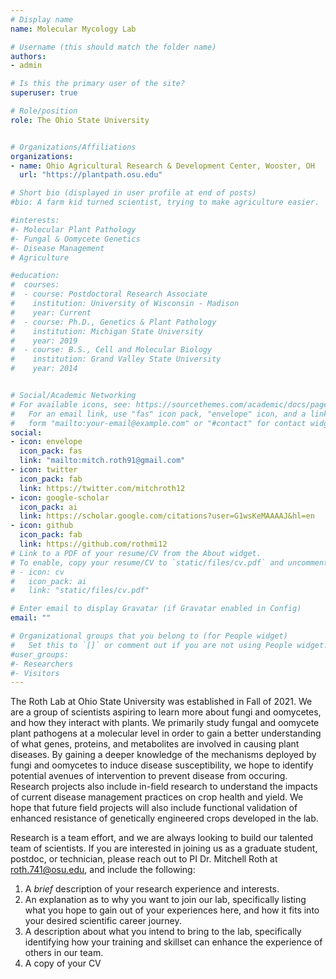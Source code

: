 ```yaml
---
# Display name
name: Molecular Mycology Lab

# Username (this should match the folder name)
authors:
- admin

# Is this the primary user of the site?
superuser: true

# Role/position
role: The Ohio State University


# Organizations/Affiliations
organizations:
- name: Ohio Agricultural Research & Development Center, Wooster, OH
  url: "https://plantpath.osu.edu"

# Short bio (displayed in user profile at end of posts)
#bio: A farm kid turned scientist, trying to make agriculture easier.

#interests:
#- Molecular Plant Pathology
#- Fungal & Oomycete Genetics
#- Disease Management
# Agriculture

#education:
#  courses:
#  - course: Postdoctoral Research Associate
#    institution: University of Wisconsin - Madison
#    year: Current
#  - course: Ph.D., Genetics & Plant Pathology
#    institution: Michigan State University
#    year: 2019
#  - course: B.S., Cell and Molecular Biology
#    institution: Grand Valley State University
#    year: 2014


# Social/Academic Networking
# For available icons, see: https://sourcethemes.com/academic/docs/page-builder/#icons
#   For an email link, use "fas" icon pack, "envelope" icon, and a link in the
#   form "mailto:your-email@example.com" or "#contact" for contact widget.
social:
- icon: envelope
  icon_pack: fas
  link: "mailto:mitch.roth91@gmail.com"
- icon: twitter
  icon_pack: fab
  link: https://twitter.com/mitchroth12
- icon: google-scholar
  icon_pack: ai
  link: https://scholar.google.com/citations?user=G1wsKeMAAAAJ&hl=en
- icon: github
  icon_pack: fab
  link: https://github.com/rothmi12
# Link to a PDF of your resume/CV from the About widget.
# To enable, copy your resume/CV to `static/files/cv.pdf` and uncomment the lines below.
# - icon: cv
#   icon_pack: ai
#   link: "static/files/cv.pdf"

# Enter email to display Gravatar (if Gravatar enabled in Config)
email: ""

# Organizational groups that you belong to (for People widget)
#   Set this to `[]` or comment out if you are not using People widget.
#user_groups:
#- Researchers
#- Visitors
---
```


The Roth Lab at Ohio State University was established in Fall of 2021. We are a group of scientists aspiring to learn more about fungi and oomycetes, and how they interact with plants. We primarily study fungal and oomycete plant pathogens at a molecular level in order to gain a better understanding of what genes, proteins, and metabolites are involved in causing plant diseases. By gaining a deeper knowledge of the mechanisms deployed by fungi and oomycetes to induce disease susceptibility, we hope to identify potential avenues of intervention to prevent disease from occuring.   Research projects also include in-field research to understand the impacts of current disease management practices on crop health and yield. We hope that future field projects will also include functional validation of enhanced resistance of genetically engineered crops developed in the lab. 

Research is a team effort, and we are always looking to build our talented team of scientists. If you are interested in joining us as a graduate student, postdoc, or technician, please reach out to PI Dr. Mitchell Roth at roth.741@osu.edu, and include the following:
1) A *brief* description of your research experience and interests. 
2) An explanation as to why you want to join our lab, specifically listing what you hope to gain out of your experiences here, and how it fits into your desired scientific career journey.
3) A description about what you intend to bring to the lab, specifically identifying how your training and skillset can enhance the experience of others in our team. 
4) A copy of your CV

